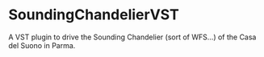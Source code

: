 # SoundingChandelierVST
A VST plugin to drive the Sounding Chandelier (sort of WFS...) of the Casa del Suono in Parma.
